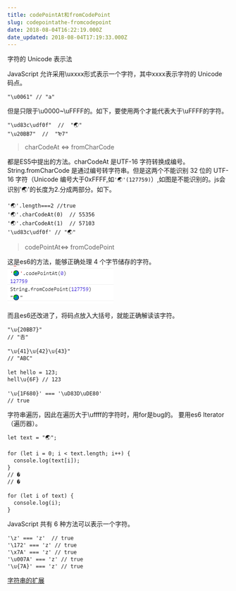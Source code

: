 ```yaml
---
title: codePointAt和fromCodePoint
slug: codepointathe-fromcodepoint
date: 2018-08-04T16:22:19.000Z
date_updated: 2018-08-04T17:19:33.000Z
---
```


字符的 Unicode 表示法

JavaScript 允许采用\uxxxx形式表示一个字符，其中xxxx表示字符的 Unicode 码点。

    "\u0061" // "a"
    

但是只限于\u0000~\uFFFF的。如下，要使用两个才能代表大于\uFFFF的字符。

    "\ud83c\udf0f"  //  "🌏"
    "\u20BB7"  //  "₻7"
    

> charCodeAt <=> fromCharCode

都是ES5中提出的方法。charCodeAt 是UTF-16 字符转换成编号。String.fromCharCode 是通过编号转字符串。但是这两个不能识别 32 位的 UTF-16 字符（Unicode 编号大于0xFFFF,如`'🌏'(127759)`）,如图是不能识别的。js会识别'🌏'的长度为2.分成两部分。如下。

    '🌏'.length===2 //true
    '🌏'.charCodeAt(0)  // 55356
    '🌏'.charCodeAt(1)  // 57103
    '\ud83c\udf0f' // "🌏"
    

> codePointAt<=> fromCodePoint

这是es6的方法，能够正确处理 4 个字节储存的字符。
![](/source/images/2018/08/QQ--20180804230557.png)

而且es6还改进了，将码点放入大括号，就能正确解读该字符。

    "\u{20BB7}"
    // "𠮷"
    
    "\u{41}\u{42}\u{43}"
    // "ABC"
    
    let hello = 123;
    hell\u{6F} // 123
    
    '\u{1F680}' === '\uD83D\uDE80'
    // true
    

字符串遍历，因此在遍历大于\uffff的字符时，用for是bug的。 要用es6 Iterator（遍历器）。

    let text = "🌏";
    
    for (let i = 0; i < text.length; i++) {
      console.log(text[i]);
    }
    // �
    // �
    
    for (let i of text) {
      console.log(i);
    }
    

JavaScript 共有 6 种方法可以表示一个字符。

    '\z' === 'z'  // true
    '\172' === 'z' // true
    '\x7A' === 'z' // true
    '\u007A' === 'z' // true
    '\u{7A}' === 'z' // true
    

[字符串的扩展](http://es6.ruanyifeng.com/#docs/string)
